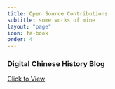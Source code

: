 ```yaml
---
title: Open Source Contributions
subtitle: some works of mine
layout: "page"
icon: fa-book
order: 4
---
```


### **Digital Chinese History Blog**

<a href='https://pinkychow1010.github.io/digital-chinese-history-blog/' class="button scrolly">Click to View</a>

